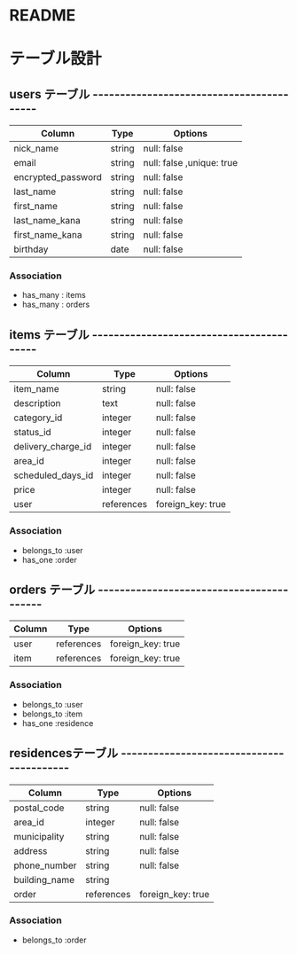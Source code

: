 # README

# テーブル設計

## users テーブル -----------------------------------------

| Column             | Type   | Options                   |
| ------------------ | ------ | --------------------      |
| nick_name          | string | null: false               |
| email              | string | null: false ,unique: true |
| encrypted_password | string | null: false               |
| last_name          | string | null: false               |
| first_name         | string | null: false               |
| last_name_kana     | string | null: false               |
| first_name_kana    | string | null: false               |
| birthday           | date   | null: false               |


### Association

- has_many : items
- has_many : orders

## items テーブル -----------------------------------------

| Column               | Type       | Options            |
| -------------------- | ---------- | -----------        |
| item_name            | string     | null: false        |
| description          | text       | null: false        |
| category_id          | integer    | null: false        |
| status_id            | integer    | null: false        |
| delivery_charge_id   | integer    | null: false        |
| area_id              | integer    | null: false        |
| scheduled_days_id    | integer    | null: false        |
| price                | integer     | null: false       |
| user                 | references | foreign_key: true  |

### Association

- belongs_to :user
- has_one  :order

## orders テーブル -----------------------------------------

| Column             | Type       | Options            |
| ------------------ | ---------- | -----------        |
| user               | references | foreign_key: true  |
| item               | references | foreign_key: true  |


### Association

- belongs_to :user
- belongs_to :item
- has_one  :residence

## residencesテーブル -----------------------------------------

| Column             | Type       | Options            |
| ------------------ | ---------- | ------------------ |
| postal_code        | string     | null: false        |
| area_id            | integer    | null: false        |
| municipality       | string     | null: false        |
| address            | string     | null: false        |
| phone_number       | string     | null: false        |
| building_name      | string     |                    |
| order              | references | foreign_key: true  |

### Association

- belongs_to :order
